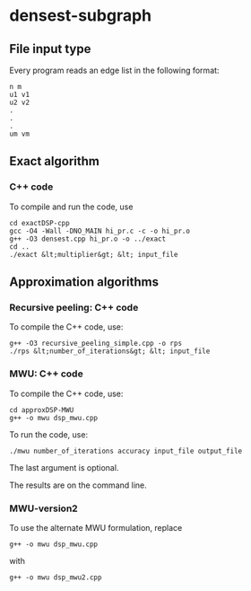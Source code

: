 # densest-subgraph

## File input type
Every program reads an edge list in the following format:

```
n m
u1 v1
u2 v2
.
.
.
um vm
```

## Exact algorithm

### C++ code

To compile and run the code, use
```
cd exactDSP-cpp
gcc -O4 -Wall -DNO_MAIN hi_pr.c -c -o hi_pr.o
g++ -O3 densest.cpp hi_pr.o -o ../exact
cd ..
./exact &lt;multiplier&gt; &lt; input_file
```

## Approximation algorithms
### Recursive peeling: C++ code

To compile the C++ code, use:
```
g++ -O3 recursive_peeling_simple.cpp -o rps
./rps &lt;number_of_iterations&gt; &lt; input_file
```

### MWU: C++ code

To compile the C++ code, use:
```
cd approxDSP-MWU
g++ -o mwu dsp_mwu.cpp
```

To run the code, use:
```
./mwu number_of_iterations accuracy input_file output_file
```
The last argument is optional.

The results are on the command line.

### MWU-version2
To use the alternate MWU formulation,
replace
```
g++ -o mwu dsp_mwu.cpp
```
with
```
g++ -o mwu dsp_mwu2.cpp
```
